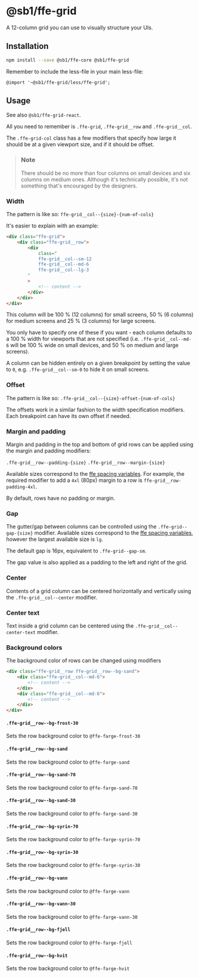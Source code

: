# @sb1/ffe-grid

A 12-column grid you can use to visually structure your UIs.

## Installation

```bash
npm install --save @sb1/ffe-core @sb1/ffe-grid
```

Remember to include the less-file in your main less-file:

```less
@import '~@sb1/ffe-grid/less/ffe-grid';
```

## Usage

See also `@sb1/ffe-grid-react`.

All you need to remember is `.ffe-grid`, `.ffe-grid__row` and `.ffe-grid__col`.

The `.ffe-grid-col` class has a few modifiers that specify how large it should be
at a given viewport size, and if it should be offset.

> ### Note
>
> There should be no more than four columns on small devices and six columns on
> medium ones. Although it's technically possible, it's not something that's
> encouraged by the designers.

### Width

The pattern is like so: `ffe-grid__col--{size}-{num-of-cols}`

It's easier to explain with an example:

```html
<div class="ffe-grid">
    <div class="ffe-grid__row">
        <div
            class="
            ffe-grid__col--sm-12
            ffe-grid__col--md-6
            ffe-grid__col--lg-3
        "
        >
            <!-- content -->
        </div>
    </div>
</div>
```

This column will be 100 % (12 columns) for small screens, 50 % (6 columns) for medium
screens and 25 % (3 columns) for large screens.

You only have to specify one of these if you want - each column defaults to a 100 % width
for viewports that are not specified (i.e. `.ffe-grid__col--md-6` will be 100 % wide on small
devices, and 50 % on medium and large screens).

A column can be hidden entirely on a given breakpoint by setting the value to `0`, e.g. `.ffe-grid__col--sm-0` to hide it on small screens.

### Offset

The pattern is like so: `.ffe-grid__col--{size}-offset-{num-of-cols}`

The offsets work in a similar fashion to the width specification modifiers. Each breakpoint
can have its own offset if needed.

### Margin and padding

Margin and padding in the top and bottom of grid rows can be applied using the margin and padding modifiers:

`.ffe-grid__row--padding-{size}`
`.ffe-grid__row--margin-{size}`

Available sizes correspond to the [ffe spacing variables](https://design.sparebank1.no/profil/spacing/). For example, the required modifier to add a `4xl` (80px) margin to a row is `ffe-grid__row-padding-4xl`.

By default, rows have no padding or margin.

### Gap

The gutter/gap between columns can be controlled using the `.ffe-grid--gap-{size}` modifier. Available sizes correspond to the [ffe spacing variables](https://design.sparebank1.no/profil/spacing/), however the largest available size is `lg`.

The default gap is 16px, equivalent to `.ffe-grid--gap-sm`.

The gap value is also applied as a padding to the left and right of the grid.

### Center

Contents of a grid column can be centered horizontally and vertically using the `.ffe-grid__col--center` modifier.

### Center text

Text inside a grid column can be centered using the `.ffe-grid__col--center-text` modifier.

### Background colors

The background color of rows can be changed using modifiers

```html
<div class="ffe-grid__row ffe-grid__row--bg-sand">
    <div class="ffe-grid__col--md-6">
        <!-- content -->
    </div>
    <div class="ffe-grid__col--md-6">
        <!-- content -->
    </div>
</div>
```

#### `.ffe-grid__row--bg-frost-30`

Sets the row background color to `@ffe-farge-frost-30`

#### `.ffe-grid__row--bg-sand`

Sets the row background color to `@ffe-farge-sand`

#### `.ffe-grid__row--bg-sand-70`

Sets the row background color to `@ffe-farge-sand-70`

#### `.ffe-grid__row--bg-sand-30`

Sets the row background color to `@ffe-farge-sand-30`

#### `.ffe-grid__row--bg-syrin-70`

Sets the row background color to `@ffe-farge-syrin-70`

#### `.ffe-grid__row--bg-syrin-30`

Sets the row background color to `@ffe-farge-syrin-30`

#### `.ffe-grid__row--bg-vann`

Sets the row background color to `@ffe-farge-vann`

#### `.ffe-grid__row--bg-vann-30`

Sets the row background color to `@ffe-farge-vann-30`

#### `.ffe-grid__row--bg-fjell`

Sets the row background color to `@ffe-farge-fjell`

#### `.ffe-grid__row--bg-hvit`

Sets the row background color to `@ffe-farge-hvit`
